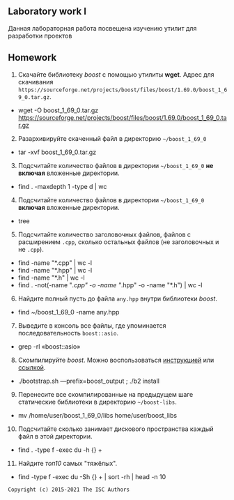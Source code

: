 ## Laboratory work I

Данная лабораторная работа посвещена изучению утилит для разработки проектов


## Homework

1. Скачайте библиотеку *boost* с помощью утилиты **wget**. Адрес для скачивания `https://sourceforge.net/projects/boost/files/boost/1.69.0/boost_1_69_0.tar.gz`.
- wget -O boost_1_69_0.tar.gz https://sourceforge.net/projects/boost/files/boost/1.69.0/boost_1_69_0.tar.gz
2. Разархивируйте скаченный файл в директорию `~/boost_1_69_0`
- tar -xvf boost_1_69_0.tar.gz 
3. Подсчитайте количество файлов в директории `~/boost_1_69_0` **не включая** вложенные директории.
- find . -maxdepth 1 -type d | wc
4. Подсчитайте количество файлов в директории `~/boost_1_69_0` **включая** вложенные директории.
- tree 
5. Подсчитайте количество заголовочных файлов, файлов с расширением `.cpp`, сколько остальных файлов (не заголовочных и не `.cpp`).
- find -name "*.cpp" | wc -l
- find -name "*.hpp" | wc -l 
- find -name "*.h" | wc -l
- find . -not(-name "*.cpp" -o -name "*.hpp" -o -name "*.h"\) | wc -l
6. Найдите полный пусть до файла `any.hpp` внутри библиотеки *boost*.
- find ~/boost_1_69_0 -name any.hpp  
7. Выведите в консоль все файлы, где упоминается последовательность `boost::asio`.
- grep -rl «boost::asio»  
8. Скомпилируйте *boost*. Можно воспользоваться [инструкцией](https://www.boost.org/doc/libs/1_61_0/more/getting_started/unix-variants.html#or-build-custom-binaries) или [ссылкой](https://codeyarns.com/2017/01/24/how-to-build-boost-on-linux/).
- ./bootstrap.sh —prefix=boost_output ; ./b2 install 
9. Перенесите все скомпилированные на предыдущем шаге статические библиотеки в директорию `~/boost-libs`.
- mv /home/user/boost_1_69_0/libs home/user/boost_libs
10. Подсчитайте сколько занимает дискового пространства каждый файл в этой директории.
- find . -type f -exec du -h {} +  
11. Найдите *топ10* самых "тяжёлых".
- find -type f -exec du -Sh {} + | sort -rh | head -n 10  

```
Copyright (c) 2015-2021 The ISC Authors
```
